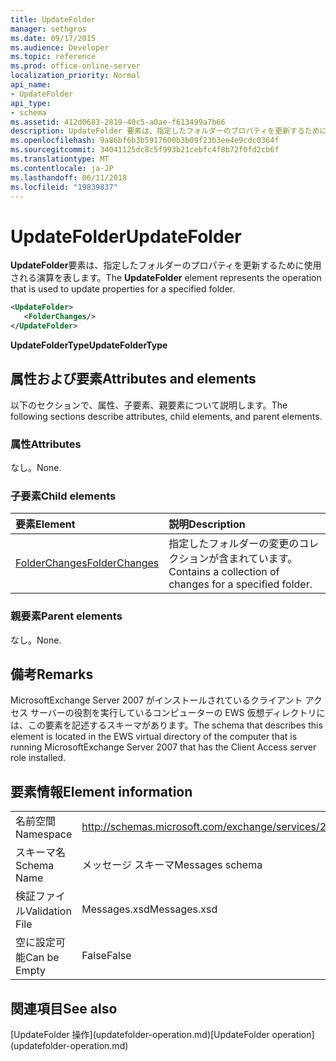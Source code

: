 ```yaml
---
title: UpdateFolder
manager: sethgros
ms.date: 09/17/2015
ms.audience: Developer
ms.topic: reference
ms.prod: office-online-server
localization_priority: Normal
api_name:
- UpdateFolder
api_type:
- schema
ms.assetid: 412d0683-2819-40c5-a0ae-f613499a7b66
description: UpdateFolder 要素は、指定したフォルダーのプロパティを更新するために使用される演算を表します。
ms.openlocfilehash: 9a86bf6b3b5917600b3b09f23b3ee4e9cdc0364f
ms.sourcegitcommit: 34041125dc8c5f993b21cebfc4f8b72f0fd2cb6f
ms.translationtype: MT
ms.contentlocale: ja-JP
ms.lasthandoff: 06/11/2018
ms.locfileid: "19839837"
---
```

# <a name="updatefolder"></a><span data-ttu-id="99ca5-103">UpdateFolder</span><span class="sxs-lookup"><span data-stu-id="99ca5-103">UpdateFolder</span></span>

<span data-ttu-id="99ca5-104">**UpdateFolder**要素は、指定したフォルダーのプロパティを更新するために使用される演算を表します。</span><span class="sxs-lookup"><span data-stu-id="99ca5-104">The **UpdateFolder** element represents the operation that is used to update properties for a specified folder.</span></span> 
  
```xml
<UpdateFolder>
   <FolderChanges/>
</UpdateFolder>
```

 <span data-ttu-id="99ca5-105">**UpdateFolderType**</span><span class="sxs-lookup"><span data-stu-id="99ca5-105">**UpdateFolderType**</span></span>
## <a name="attributes-and-elements"></a><span data-ttu-id="99ca5-106">属性および要素</span><span class="sxs-lookup"><span data-stu-id="99ca5-106">Attributes and elements</span></span>

<span data-ttu-id="99ca5-107">以下のセクションで、属性、子要素、親要素について説明します。</span><span class="sxs-lookup"><span data-stu-id="99ca5-107">The following sections describe attributes, child elements, and parent elements.</span></span>
  
### <a name="attributes"></a><span data-ttu-id="99ca5-108">属性</span><span class="sxs-lookup"><span data-stu-id="99ca5-108">Attributes</span></span>

<span data-ttu-id="99ca5-109">なし。</span><span class="sxs-lookup"><span data-stu-id="99ca5-109">None.</span></span>
  
### <a name="child-elements"></a><span data-ttu-id="99ca5-110">子要素</span><span class="sxs-lookup"><span data-stu-id="99ca5-110">Child elements</span></span>

|<span data-ttu-id="99ca5-111">**要素**</span><span class="sxs-lookup"><span data-stu-id="99ca5-111">**Element**</span></span>|<span data-ttu-id="99ca5-112">**説明**</span><span class="sxs-lookup"><span data-stu-id="99ca5-112">**Description**</span></span>|
|:-----|:-----|
|[<span data-ttu-id="99ca5-113">FolderChanges</span><span class="sxs-lookup"><span data-stu-id="99ca5-113">FolderChanges</span></span>](folderchanges.md) <br/> |<span data-ttu-id="99ca5-114">指定したフォルダーの変更のコレクションが含まれています。</span><span class="sxs-lookup"><span data-stu-id="99ca5-114">Contains a collection of changes for a specified folder.</span></span>  <br/> |
   
### <a name="parent-elements"></a><span data-ttu-id="99ca5-115">親要素</span><span class="sxs-lookup"><span data-stu-id="99ca5-115">Parent elements</span></span>

<span data-ttu-id="99ca5-116">なし。</span><span class="sxs-lookup"><span data-stu-id="99ca5-116">None.</span></span>
  
## <a name="remarks"></a><span data-ttu-id="99ca5-117">備考</span><span class="sxs-lookup"><span data-stu-id="99ca5-117">Remarks</span></span>

<span data-ttu-id="99ca5-118">MicrosoftExchange Server 2007 がインストールされているクライアント アクセス サーバーの役割を実行しているコンピューターの EWS 仮想ディレクトリには、この要素を記述するスキーマがあります。</span><span class="sxs-lookup"><span data-stu-id="99ca5-118">The schema that describes this element is located in the EWS virtual directory of the computer that is running MicrosoftExchange Server 2007 that has the Client Access server role installed.</span></span>
  
## <a name="element-information"></a><span data-ttu-id="99ca5-119">要素情報</span><span class="sxs-lookup"><span data-stu-id="99ca5-119">Element information</span></span>

|||
|:-----|:-----|
|<span data-ttu-id="99ca5-120">名前空間</span><span class="sxs-lookup"><span data-stu-id="99ca5-120">Namespace</span></span>  <br/> |http://schemas.microsoft.com/exchange/services/2006/messages  <br/> |
|<span data-ttu-id="99ca5-121">スキーマ名</span><span class="sxs-lookup"><span data-stu-id="99ca5-121">Schema Name</span></span>  <br/> |<span data-ttu-id="99ca5-122">メッセージ スキーマ</span><span class="sxs-lookup"><span data-stu-id="99ca5-122">Messages schema</span></span>  <br/> |
|<span data-ttu-id="99ca5-123">検証ファイル</span><span class="sxs-lookup"><span data-stu-id="99ca5-123">Validation File</span></span>  <br/> |<span data-ttu-id="99ca5-124">Messages.xsd</span><span class="sxs-lookup"><span data-stu-id="99ca5-124">Messages.xsd</span></span>  <br/> |
|<span data-ttu-id="99ca5-125">空に設定可能</span><span class="sxs-lookup"><span data-stu-id="99ca5-125">Can be Empty</span></span>  <br/> |<span data-ttu-id="99ca5-126">False</span><span class="sxs-lookup"><span data-stu-id="99ca5-126">False</span></span>  <br/> |
   
## <a name="see-also"></a><span data-ttu-id="99ca5-127">関連項目</span><span class="sxs-lookup"><span data-stu-id="99ca5-127">See also</span></span>



<span data-ttu-id="99ca5-128">
  [UpdateFolder 操作](updatefolder-operation.md)</span><span class="sxs-lookup"><span data-stu-id="99ca5-128">[UpdateFolder operation](updatefolder-operation.md)</span></span>

